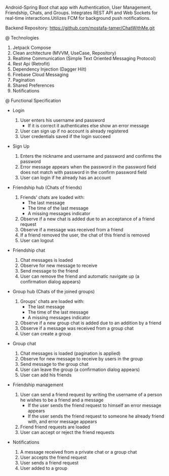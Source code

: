 Android-Spring Boot chat app with Authentication, User Management, Friendship, Chats, and Groups.
Integrates REST API and Web Sockets for real-time interactions.Utilizes FCM for background push notifications.

Backend Repository: https://github.com/mostafa-tamer/ChatWithMe.git

@ Technologies
  1) Jetpack Compose
  2) Clean architecture (MVVM, UseCase, Repository)
  3) Realtime Communication (Simple Text Oriented Messaging Protocol)
  4) Rest Api (Retrofit)
  5) Dependency Injection (Dagger Hilt)
  6) Firebase Cloud Messaging
  7) Pagination
  8) Shared Preferences
  9) Notifications

@ Functional Specification
  - Login
      1) User enters his username and password
          * If it is correct it authenticates else show an error message
      2) User can sign up if no account is already registered
      3) User credentials saved if the login succeed     

  - Sign Up
      1) Enters the nickname and username and password and confirms the password
      2) Error message appears when the password in the password field does not match with password in the confirm password field
      3) User can login if he already has an account

  - Friendship hub (Chats of friends)
      1) Friends' chats are loaded with:
          * The last message
          * The time of the last message
          * A missing messages indicator
      2) Observe if a new chat is added due to an acceptance of a friend request
      3) Observe if a message was received from a friend
      4) If a friend removed the user, the chat of this friend is removed
      5) User can logout

  - Friendship chat
      1) Chat messages is loaded
      2) Observe for new message to receive
      3) Send message to the friend
      4) User can remove the friend and automatic navigate up (a confirmation dialog appears)

  - Group hub (Chats of the joined groups)
      1) Groups' chats are loaded with:
          * The last message
          * The time of the last message
          * A missing messages indicator
      2) Observe if a new group chat is added due to an addition by a friend
      3) Observe if a message was received from a group chat
      4) User can create a group

  - Group chat
      1) Chat messages is loaded (pagination is applied)
      2) Observe for new message to receive by users in the group
      3) Send message to the group chat
      4) User can leave the group (a confirmation dialog appears)
      5) User can add his friends
      
  - Friendship management
      1) User can send a friend request by writing the username of a person he wishes to be a friend and a message
          * If the user sends the friend request to himself an error message appears
          * If the user sends the friend request to someone he already friend with, and error message appears
      2) Friend friend requests are loaded
      3) User can accept or reject the friend requests

  - Notifications
      1) A message received from a private chat or a group chat
      2) User accepts the friend request
      3) User sends a friend request
      4) User added to a group
